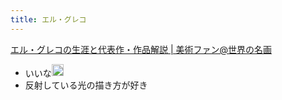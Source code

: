 ```yaml
---
title: エル・グレコ
---
```


[エル・グレコの生涯と代表作・作品解説 | 美術ファン@世界の名画](https://bijutsufan.com/mannerism/elgreco/)

* いいな<img src='https://scrapbox.io/api/pages/blu3mo-public/blu3mo/icon' alt='blu3mo.icon' height="19.5"/>
* 反射している光の描き方が好き

